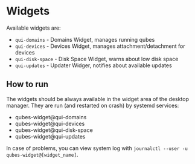 # Widgets

Available widgets are:
- `qui-domains` - Domains Widget, manages running qubes
- `qui-devices` - Devices Widget, manages attachment/detachment for devices
- `qui-disk-space` - Disk Space Widget, warns about low disk space
- `qui-updates` - Updater Widger, notifies about available updates

## How to run

The widgets should be always available in the widget area of the desktop manager.
They are run (and restarted on crash) by systemd services:
- qubes-widget@qui-domains
- qubes-widget@qui-devices
- qubes-widget@qui-disk-space
- qubes-widget@qui-updates

In case of problems, you can view system log with `journalctl --user -u qubes-widget@[widget_name]`.
